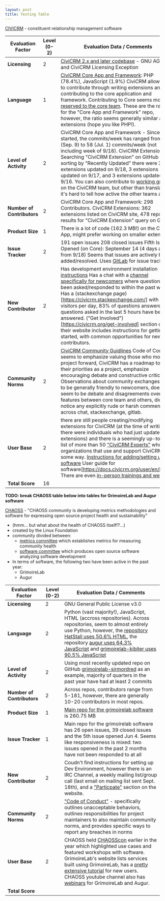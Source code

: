 ```yaml
---
layout: post
title: Testing Table
---
```


[CIVICRM](https://civicrm.org/) - constituent relationship management software


| Evaluation Factor          | Level (0-2)  | Evaluation Data / Comments |
|---|---|---|
| __Licensing__              |      2 | [CiviCRM 2.x and later codebase](https://civicrm.org/license) - GNU AGPL3 and CiviCRM Licensing Exception                |
| __Language__               |      1 | [CiviCRM Core App and Framework](https://github.com/civicrm/civicrm-core): PHP (78.4%), JavaScript (1.9%)   CiviCRM allows devs to contribute through writing extensions and contributing to the core application and framework. Contributing to Core seems mostly [reserved to the core team](https://docs.civicrm.org/dev/en/latest/core/hacking/). These are the ratios for the "Core App and Framework" repo, however, the ratio seems generally similar across extensions (hope you like PHP!). |
| __Level of Activity__      |      2| CiviCRM Core App and Framework - Since 2018 started, the commits/week has ranged from 17 (Sep. 9) to 58 (Jul. 1) commits/week (not including week of 9/18).   CiviCRM Extensions - Searching "CiviCRM Extension" on GitHub and sorting by "Recently Updated" there were 3 extensions updated on 9/18, 3 extensions updated on 9/17, and 3 extensions updated on 9/16.   You can also contribute to [working groups](https://civicrm.org/teams/development-team) on the CiviCRM team, but other than translation it's hard to tell how active the other teams are.|
| __Number of Contributors__ |      2| CiviCRM Core App and Framework: 298 Contributors.   CiviCRM Extensions: 362 extensions listed on CiviCRM site, 478 repository results for "CiviCRM Extension" query on GitHub|
| __Product Size__           |      1| There is a lot of code (162.3 MB!) on the Core App, might prefer working on smaller extensions.|
| __Issue Tracker__          |      2| 191 open issues   208 closed issues   Fifth Issue Opened (on Core): September 14 (4 days ago from 9/18)   Seems that issues are actively being added/resolved.   Uses [GitLab](https://lab.civicrm.org/dev/core/issues) for issue tracking.|
| __New Contributor__        |      2| Has development environment installation [instructions](https://docs.civicrm.org/dev/en/latest/tools/civibuild/)   Has a chat with a [channel specifically for newcomers](https://chat.civicrm.org/civicrm/channels/dev-newcomers) where questions have been asked/responded to within the past week.   Has a (stackexchange page)[https://civicrm.stackexchange.com/] with 628 visitors per day, 83% of questions answered, questions asked in the last 5 hours have been answered.   ("Get Involved")[https://civicrm.org/get-involved] section on their website includes instructions for getting started, with common opportunities for new contributors.|
| __Community Norms__        |      2| [CiviCRM Community Guidlines](https://civicrm.org/community-guidelines)   Code of Conduct: seems to emphasize valuing those who move project forward, CiviCRM has a roadmap to set their priorities as a project, emphasize encouraging debate and constructive criticism.    Observations about community exchanges: seem to be generally friendly to newcomers, does seem to be debate and disagreements over features between core team and others, did not notice any explicitly rude or harsh comments across chat, stackexchange, gitlab.|
| __User Base__              |      2| there are still people creating/modifying extensions for CiviCRM (at the time of writing there were individuals who had just updated their extensions) and there is a seemingly up-to-date list of more than 50 ["CiviCRM Experts"](https://civicrm.org/partners-contributors) who are organizations that use and support CiviCRM in some way.   [Instructions for adding/setting up software](https://civicrm.org/download)   User guide for software[https://docs.civicrm.org/user/en/latest/)   There are even [in-person trainings and webinars!](https://civicrm.org/events)|
| __Total Score__            |     16|                 |

__TODO: break CHAOSS table below into tables for GrimoireLab and Augur software__

[CHAOSS](https://chaoss.community/) - "CHAOSS community is developing metrics methodologies and software for expressing open source project health and sustainability"
* (hmm... but what about the health of CHAOSS itself!?...)
* created by the Linux Foundation
* community divided between:
  * [metrics committee](https://chaoss.community/metrics/) which establishes metrics for measuring community health
  * [software committee](https://chaoss.community/software/) which produces open source software analyzing software development
* In terms of software, the following two have been active in the past year:
  * GrimoireLab
  * Augur

| Evaluation Factor          | Level (0-2)  | Evaluation Data / Comments |
|---|---|---|
| __Licensing__              |      2| GNU General Public License v3.0|
| __Language__               |      2| Python (vast majority!), JavaScript, HTML (accross repositories).   Across repositories, seem to almost entirely use Python, however, the [repository HatStall uses 50.6% HTML](https://github.com/chaoss/grimoirelab-hatstall), the repository [augur uses 64.3% JavaScript](https://github.com/chaoss/grimoirelab-hatstall) and [grimoirelab-kibiter uses 90.5% JavaScript](https://github.com/chaoss/grimoirelab-kibiter)|
| __Level of Activity__      |      2| Using most recently updated repo on GitHub [grimoirelab-sirmordred](https://github.com/chaoss/grimoirelab-sirmordred/graphs/commit-activity) as an example, majority of quarters in the past year have had at least 2 commits|
| __Number of Contributors__ |      2| Across repos, contributors range from 5-181, however, there are generally 10-20 contributors in most repos.|
| __Product Size__           |      1| [Main repo for the grimoirelab software](https://github.com/chaoss/grimoirelab) is 260.75 MB|
| __Issue Tracker__          |      1| Main repo for the grimoirelab software has 26 open issues, 39 closed issues and the 5th issue opened Jun 4. Seems like responsiveness is mixed: two issues opened in the past 2 months have not been responded to at all|
| __New Contributor__        |      2| Coudn't find instructions for setting up Dev Environment, however there is an IRC Channel, a weekly mailing list/group call (last email on mailing list sent Sept. 18th), and a ["Particpate"](https://chaoss.community/participate) section on the website.|
| __Community Norms__        |      2| ["Code of Conduct"](https://chaoss.community/about/code-of-conduct/) - specifically outlines unacceptable behaviors, outlines responsibilities for project maintainers to also maintain community norms, and provides specific ways to report any breaches in norms|
| __User Base__              |      2| CHAOSS held [CHAOSScon](https://chaoss.community/chaosscon-2018-na/) earlier in the year which highlighted use cases and featured workshops with software. GrimoireLab's website lists services built using GrimoireLab, has a [pretty extensive tutorial](https://chaoss.github.io/grimoirelab-tutorial/) for new users. CHAOSS youtube channel also has [webinars](https://www.youtube.com/watch?list=PL60k37cxI-HTGcFML710hH7PeIcSLcyRf&v=3fsWApPoFQg) for GrimoireLab and Augur. |
| __Total Score__            |       |                 |
